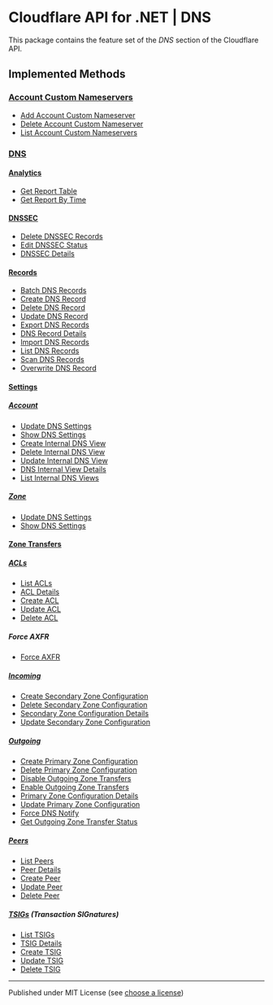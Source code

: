 # Cloudflare API for .NET | DNS

This package contains the feature set of the _DNS_ section of the Cloudflare API.

## Implemented Methods

### [Account Custom Nameservers]

- [Add Account Custom Nameserver](https://developers.cloudflare.com/api/resources/custom_nameservers/methods/create/)
- [Delete Account Custom Nameserver](https://developers.cloudflare.com/api/resources/custom_nameservers/methods/delete/)
- [List Account Custom Nameservers](https://developers.cloudflare.com/api/resources/custom_nameservers/methods/get/)


### [DNS]

#### [Analytics]

- [Get Report Table](https://developers.cloudflare.com/api/resources/dns/subresources/analytics/subresources/reports/methods/get/)
- [Get Report By Time](https://developers.cloudflare.com/api/resources/dns/subresources/analytics/subresources/reports/subresources/bytimes/methods/get/)


#### [DNSSEC]

- [Delete DNSSEC Records](https://developers.cloudflare.com/api/resources/dns/subresources/dnssec/methods/delete/)
- [Edit DNSSEC Status](https://developers.cloudflare.com/api/resources/dns/subresources/dnssec/methods/edit/)
- [DNSSEC Details](https://developers.cloudflare.com/api/resources/dns/subresources/dnssec/methods/get/)


#### [Records]

- [Batch DNS Records](https://developers.cloudflare.com/api/resources/dns/subresources/records/methods/batch/)
- [Create DNS Record](https://developers.cloudflare.com/api/resources/dns/subresources/records/methods/create/)
- [Delete DNS Record](https://developers.cloudflare.com/api/resources/dns/subresources/records/methods/delete/)
- [Update DNS Record](https://developers.cloudflare.com/api/resources/dns/subresources/records/methods/edit/)
- [Export DNS Records](https://developers.cloudflare.com/api/resources/dns/subresources/records/methods/export/)
- [DNS Record Details](https://developers.cloudflare.com/api/resources/dns/subresources/records/methods/get/)
- [Import DNS Records](https://developers.cloudflare.com/api/resources/dns/subresources/records/methods/import/)
- [List DNS Records](https://developers.cloudflare.com/api/resources/dns/subresources/records/methods/list/)
- [Scan DNS Records](https://developers.cloudflare.com/api/resources/dns/subresources/records/methods/scan/)
- [Overwrite DNS Record](https://developers.cloudflare.com/api/resources/dns/subresources/records/methods/update/)


#### [Settings]

##### [Account]

- [Update DNS Settings](https://developers.cloudflare.com/api/resources/dns/subresources/settings/subresources/account/methods/edit/)
- [Show DNS Settings](https://developers.cloudflare.com/api/resources/dns/subresources/settings/subresources/account/methods/get/)
- [Create Internal DNS View](https://developers.cloudflare.com/api/resources/dns/subresources/settings/subresources/account/subresources/views/methods/create/)
- [Delete Internal DNS View](https://developers.cloudflare.com/api/resources/dns/subresources/settings/subresources/account/subresources/views/methods/delete/)
- [Update Internal DNS View](https://developers.cloudflare.com/api/resources/dns/subresources/settings/subresources/account/subresources/views/methods/edit/)
- [DNS Internal View Details](https://developers.cloudflare.com/api/resources/dns/subresources/settings/subresources/account/subresources/views/methods/get/)
- [List Internal DNS Views](https://developers.cloudflare.com/api/resources/dns/subresources/settings/subresources/account/subresources/views/methods/list/)


##### [Zone]

- [Update DNS Settings](https://developers.cloudflare.com/api/resources/dns/subresources/settings/subresources/zone/methods/edit/)
- [Show DNS Settings](https://developers.cloudflare.com/api/resources/dns/subresources/settings/subresources/zone/methods/get/)


#### [Zone Transfers]

##### [ACLs]

- [List ACLs](https://developers.cloudflare.com/api/resources/dns/subresources/zone_transfers/subresources/acls/methods/list/)
- [ACL Details](https://developers.cloudflare.com/api/resources/dns/subresources/zone_transfers/subresources/acls/methods/get/)
- [Create ACL](https://developers.cloudflare.com/api/resources/dns/subresources/zone_transfers/subresources/acls/methods/create/)
- [Update ACL](https://developers.cloudflare.com/api/resources/dns/subresources/zone_transfers/subresources/acls/methods/update/)
- [Delete ACL](https://developers.cloudflare.com/api/resources/dns/subresources/zone_transfers/subresources/acls/methods/delete/)


##### Force AXFR

- [Force AXFR](https://developers.cloudflare.com/api/resources/dns/subresources/zone_transfers/subresources/force_axfr/methods/create/)


##### [Incoming]

- [Create Secondary Zone Configuration](https://developers.cloudflare.com/api/resources/dns/subresources/zone_transfers/subresources/incoming/methods/create/)
- [Delete Secondary Zone Configuration](https://developers.cloudflare.com/api/resources/dns/subresources/zone_transfers/subresources/incoming/methods/delete/)
- [Secondary Zone Configuration Details](https://developers.cloudflare.com/api/resources/dns/subresources/zone_transfers/subresources/incoming/methods/get/)
- [Update Secondary Zone Configuration](https://developers.cloudflare.com/api/resources/dns/subresources/zone_transfers/subresources/incoming/methods/update/)


##### [Outgoing]

- [Create Primary Zone Configuration](https://developers.cloudflare.com/api/resources/dns/subresources/zone_transfers/subresources/outgoing/methods/create/)
- [Delete Primary Zone Configuration](https://developers.cloudflare.com/api/resources/dns/subresources/zone_transfers/subresources/outgoing/methods/delete/)
- [Disable Outgoing Zone Transfers](https://developers.cloudflare.com/api/resources/dns/subresources/zone_transfers/subresources/outgoing/methods/disable/)
- [Enable Outgoing Zone Transfers](https://developers.cloudflare.com/api/resources/dns/subresources/zone_transfers/subresources/outgoing/methods/enable/)
- [Primary Zone Configuration Details](https://developers.cloudflare.com/api/resources/dns/subresources/zone_transfers/subresources/outgoing/methods/get/)
- [Update Primary Zone Configuration](https://developers.cloudflare.com/api/resources/dns/subresources/zone_transfers/subresources/outgoing/methods/update/)
- [Force DNS Notify](https://developers.cloudflare.com/api/resources/dns/subresources/zone_transfers/subresources/outgoing/methods/force_notify/)
- [Get Outgoing Zone Transfer Status](https://developers.cloudflare.com/api/resources/dns/subresources/zone_transfers/subresources/outgoing/subresources/status/methods/get/)


##### [Peers]

- [List Peers](https://developers.cloudflare.com/api/resources/dns/subresources/zone_transfers/subresources/peers/methods/list/)
- [Peer Details](https://developers.cloudflare.com/api/resources/dns/subresources/zone_transfers/subresources/peers/methods/get/)
- [Create Peer](https://developers.cloudflare.com/api/resources/dns/subresources/zone_transfers/subresources/peers/methods/create/)
- [Update Peer](https://developers.cloudflare.com/api/resources/dns/subresources/zone_transfers/subresources/peers/methods/update/)
- [Delete Peer](https://developers.cloudflare.com/api/resources/dns/subresources/zone_transfers/subresources/peers/methods/delete/)


##### [TSIGs] (Transaction SIGnatures)

- [List TSIGs](https://developers.cloudflare.com/api/resources/dns/subresources/zone_transfers/subresources/tsigs/methods/list/)
- [TSIG Details](https://developers.cloudflare.com/api/resources/dns/subresources/zone_transfers/subresources/tsigs/methods/get/)
- [Create TSIG](https://developers.cloudflare.com/api/resources/dns/subresources/zone_transfers/subresources/tsigs/methods/create/)
- [Update TSIG](https://developers.cloudflare.com/api/resources/dns/subresources/zone_transfers/subresources/tsigs/methods/update/)
- [Delete TSIG](https://developers.cloudflare.com/api/resources/dns/subresources/zone_transfers/subresources/tsigs/methods/delete/)


---

Published under MIT License (see [choose a license])



[choose a license]: https://choosealicense.com/licenses/mit/

[Account Custom Nameservers]: https://developers.cloudflare.com/api/resources/custom_nameservers/

[DNS]: https://developers.cloudflare.com/api/resources/dns/
	[Analytics]: https://developers.cloudflare.com/api/resources/dns/subresources/analytics/
	[DNSSEC]: https://developers.cloudflare.com/api/resources/dns/subresources/dnssec/
	[Records]: https://developers.cloudflare.com/api/resources/dns/subresources/records/
	[Settings]: https://developers.cloudflare.com/api/resources/dns/subresources/settings/
		[Account]: https://developers.cloudflare.com/api/resources/dns/subresources/settings/subresources/account/
		[Zone]: https://developers.cloudflare.com/api/resources/dns/subresources/settings/subresources/zone/
	[Zone Transfers]: https://developers.cloudflare.com/api/resources/dns/subresources/zone_transfers/
		[ACLs]: https://developers.cloudflare.com/api/resources/dns/subresources/zone_transfers/subresources/acls/
		[Incoming]: https://developers.cloudflare.com/api/resources/dns/subresources/zone_transfers/subresources/incoming/
		[Outgoing]: https://developers.cloudflare.com/api/resources/dns/subresources/zone_transfers/subresources/outgoing/
		[Peers]: https://developers.cloudflare.com/api/resources/dns/subresources/zone_transfers/subresources/peers/
		[TSIGs]: https://developers.cloudflare.com/api/resources/dns/subresources/zone_transfers/subresources/tsigs/
